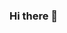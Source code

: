 ### Hi there 👋

<!--
**tsvetelinastef/tsvetelinastef** is a ✨ _special_ ✨ repository because its `README.md` (this file) appears on your GitHub profile.

Here are some ideas to get you started:

- 🌱 I’m currently learning Computer and Software Engineering Technical university of Sofia.
